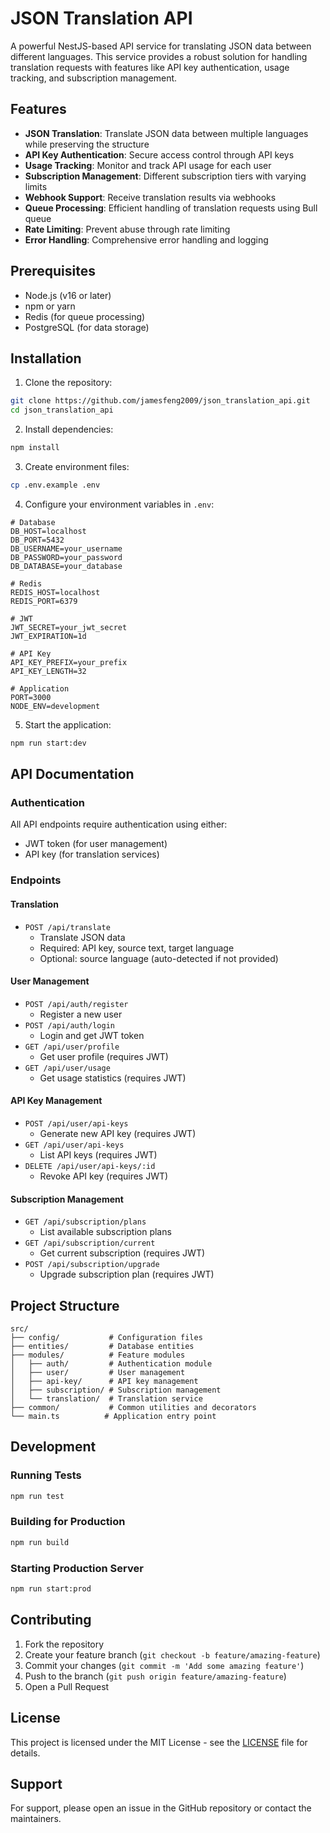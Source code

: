 # JSON Translation API

A powerful NestJS-based API service for translating JSON data between different languages. This service provides a robust solution for handling translation requests with features like API key authentication, usage tracking, and subscription management.

## Features

- **JSON Translation**: Translate JSON data between multiple languages while preserving the structure
- **API Key Authentication**: Secure access control through API keys
- **Usage Tracking**: Monitor and track API usage for each user
- **Subscription Management**: Different subscription tiers with varying limits
- **Webhook Support**: Receive translation results via webhooks
- **Queue Processing**: Efficient handling of translation requests using Bull queue
- **Rate Limiting**: Prevent abuse through rate limiting
- **Error Handling**: Comprehensive error handling and logging

## Prerequisites

- Node.js (v16 or later)
- npm or yarn
- Redis (for queue processing)
- PostgreSQL (for data storage)

## Installation

1. Clone the repository:
```bash
git clone https://github.com/jamesfeng2009/json_translation_api.git
cd json_translation_api
```

2. Install dependencies:
```bash
npm install
```

3. Create environment files:
```bash
cp .env.example .env
```

4. Configure your environment variables in `.env`:
```env
# Database
DB_HOST=localhost
DB_PORT=5432
DB_USERNAME=your_username
DB_PASSWORD=your_password
DB_DATABASE=your_database

# Redis
REDIS_HOST=localhost
REDIS_PORT=6379

# JWT
JWT_SECRET=your_jwt_secret
JWT_EXPIRATION=1d

# API Key
API_KEY_PREFIX=your_prefix
API_KEY_LENGTH=32

# Application
PORT=3000
NODE_ENV=development
```

5. Start the application:
```bash
npm run start:dev
```

## API Documentation

### Authentication

All API endpoints require authentication using either:
- JWT token (for user management)
- API key (for translation services)

### Endpoints

#### Translation

- `POST /api/translate`
  - Translate JSON data
  - Required: API key, source text, target language
  - Optional: source language (auto-detected if not provided)

#### User Management

- `POST /api/auth/register`
  - Register a new user
- `POST /api/auth/login`
  - Login and get JWT token
- `GET /api/user/profile`
  - Get user profile (requires JWT)
- `GET /api/user/usage`
  - Get usage statistics (requires JWT)

#### API Key Management

- `POST /api/user/api-keys`
  - Generate new API key (requires JWT)
- `GET /api/user/api-keys`
  - List API keys (requires JWT)
- `DELETE /api/user/api-keys/:id`
  - Revoke API key (requires JWT)

#### Subscription Management

- `GET /api/subscription/plans`
  - List available subscription plans
- `GET /api/subscription/current`
  - Get current subscription (requires JWT)
- `POST /api/subscription/upgrade`
  - Upgrade subscription plan (requires JWT)

## Project Structure

```
src/
├── config/           # Configuration files
├── entities/         # Database entities
├── modules/          # Feature modules
│   ├── auth/         # Authentication module
│   ├── user/         # User management
│   ├── api-key/      # API key management
│   ├── subscription/ # Subscription management
│   └── translation/  # Translation service
├── common/           # Common utilities and decorators
└── main.ts          # Application entry point
```

## Development

### Running Tests

```bash
npm run test
```

### Building for Production

```bash
npm run build
```

### Starting Production Server

```bash
npm run start:prod
```

## Contributing

1. Fork the repository
2. Create your feature branch (`git checkout -b feature/amazing-feature`)
3. Commit your changes (`git commit -m 'Add some amazing feature'`)
4. Push to the branch (`git push origin feature/amazing-feature`)
5. Open a Pull Request

## License

This project is licensed under the MIT License - see the [LICENSE](LICENSE) file for details.

## Support

For support, please open an issue in the GitHub repository or contact the maintainers. 